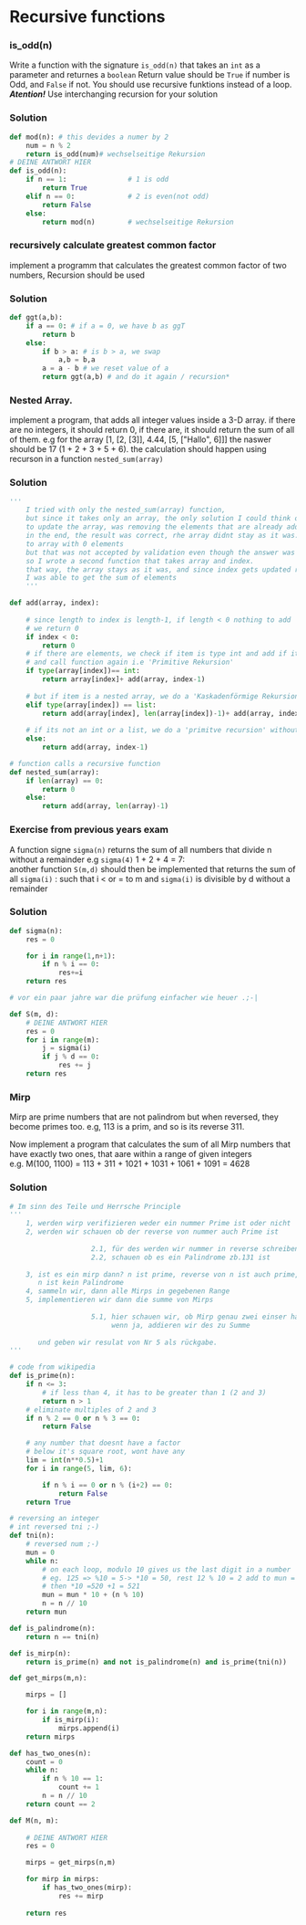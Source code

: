 # Recursive functions
### is_odd(n)
Write a function with the signature `is_odd(n)` that takes an `int` as a parameter and returnes a `boolean`
Return value should be `True` if number is Odd, and `False` if not. You should use recursive funktions instead of a loop.
<br>***Atention!*** Use interchanging recursion for your solution 

### Solution ###
``` Python
def mod(n): # this devides a numer by 2
    num = n % 2
    return is_odd(num)# wechselseitige Rekursion
# DEINE ANTWORT HIER
def is_odd(n):
    if n == 1:               # 1 is odd
        return True
    elif n == 0:             # 2 is even(not odd)
        return False
    else:
        return mod(n)        # wechselseitige Rekursion
```

### recursively calculate greatest common factor
implement a programm that calculates the greatest common factor of two numbers, Recursion should be used

### Solution ###
``` Python
def ggt(a,b):
    if a == 0: # if a = 0, we have b as ggT
        return b
    else:
        if b > a: # is b > a, we swap
            a,b = b,a
        a = a - b # we reset value of a
        return ggt(a,b) # and do it again / recursion*
```

### Nested Array.
implement a program, that adds all integer values inside a 3-D array. if there are no integers,
it should return 0, if there are, it should return the sum of all of them. e.g for the array
 [1, [2, [3]], 4.44, [5, ["Hallo", 6]]] the naswer should be 17 (1 + 2 + 3 + 5 + 6). 
the calculation should happen using recurson in a function `nested_sum(array)`

### Solution ###
``` Python
''' 
    I tried with only the nested_sum(array) function,
    but since it takes only an array, the only solution I could think of
    to update the array, was removing the elements that are already added.
    in the end, the result was correct, rhe array didnt stay as it was. reduced
    to array with 0 elements
    but that was not accepted by validation even though the answer was right.
    so I wrote a second function that takes array and index.
    that way, the array stays as it was, and since index gets updated recursively
    I was able to get the sum of elements
    '''

def add(array, index):
    
    # since length to index is length-1, if length < 0 nothing to add
    # we return 0
    if index < 0: 
        return 0 
    # if there are elements, we check if item is type int and add if it is
    # and call function again i.e 'Primitive Rekursion'
    if type(array[index])== int:
        return array[index]+ add(array, index-1)
    
    # but if item is a nested array, we do a 'Kaskadenförmige Rekursion'
    elif type(array[index]) == list:
        return add(array[index], len(array[index])-1)+ add(array, index-1)
    
    # if its not an int or a list, we do a 'primitve recursion' without adding anything
    else:
        return add(array, index-1)

# function calls a recursive function
def nested_sum(array):
    if len(array) == 0:
        return 0
    else:
        return add(array, len(array)-1)
```

### Exercise from previous years  exam
A function signe `sigma(n)` returns the sum of all numbers that divide n without a remainder
e.g `sigma(4)` 1 + 2 + 4 = 7:<br>
another function `S(m,d)` should then be implemented that returns the sum of all `sigma(i)` : such that i < or = to m
and `sigma(i)` is divisible by d without a remainder

### Solution

``` Python
def sigma(n):
    res = 0

    for i in range(1,n+1):
        if n % i == 0:
            res+=i
    return res

# vor ein paar jahre war die prüfung einfacher wie heuer .;-|

def S(m, d):
    # DEINE ANTWORT HIER
    res = 0
    for i in range(m):
        j = sigma(i)
        if j % d == 0:
            res += j
    return res
```

### Mirp ###

Mirp are prime numbers that are not palindrom but when reversed, they become primes too.
e.g, 113 is a prim, and so is its reverse 311.

Now implement a program that calculates the sum of all Mirp numbers that have exactly two ones, that aare within a range of given integers<br>
e.g. M(100, 1100) = 113 + 311 + 1021 + 1031 + 1061 + 1091 = 4628

### Solution ###

``` Python
# Im sinn des Teile und Herrsche Principle
'''
    1, werden wirp verifizieren weder ein nummer Prime ist oder nicht
    2, werden wir schauen ob der reverse von nummer auch Prime ist
    
                    2.1, für des werden wir nummer in reverse schreiben
                    2.2, schauen ob es ein Palindrome zb.131 ist
                    
    3, ist es ein mirp dann? n ist prime, reverse von n ist auch prime,
       n ist kein Palindrome
    4, sammeln wir, dann alle Mirps in gegebenen Range
    5, implementieren wir dann die summe von Mirps
    
                    5.1, hier schauen wir, ob Mirp genau zwei einser hat.
                         wenn ja, addieren wir des zu Summe
                         
       und geben wir resulat von Nr 5 als rückgabe.
'''

# code from wikipedia
def is_prime(n):
    if n <= 3: 
        # if less than 4, it has to be greater than 1 (2 and 3)
        return n > 1
    # eliminate multiples of 2 and 3
    if n % 2 == 0 or n % 3 == 0:
        return False

    # any number that doesnt have a factor 
    # below it's square root, wont have any 
    lim = int(n**0.5)+1
    for i in range(5, lim, 6):

        if n % i == 0 or n % (i+2) == 0:
            return False
    return True

# reversing an integer
# int reversed tni ;-)
def tni(n):
    # reversed num ;-)
    mun = 0
    while n:
        # on each loop, modulo 10 gives us the last digit in a number
        # eg. 125 => %10 = 5-> *10 = 50, rest 12 % 10 = 2 add to mun = 52 
        # then *10 =520 +1 = 521
        mun = mun * 10 + (n % 10)
        n = n // 10
    return mun

def is_palindrome(n):
    return n == tni(n)

def is_mirp(n):
    return is_prime(n) and not is_palindrome(n) and is_prime(tni(n))

def get_mirps(m,n):

    mirps = []

    for i in range(m,n):
        if is_mirp(i):
            mirps.append(i)
    return mirps

def has_two_ones(n):
    count = 0
    while n:
        if n % 10 == 1:
            count += 1
        n = n // 10
    return count == 2

def M(n, m):
    
    # DEINE ANTWORT HIER
    res = 0

    mirps = get_mirps(n,m)

    for mirp in mirps:
        if has_two_ones(mirp):
            res += mirp
    
    return res
```

